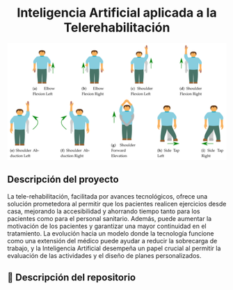 <h1 align="center"> Inteligencia Artificial aplicada a la Telerehabilitación </h1>

![Gestures](/images/gestures.png)

## Descripción del proyecto
La tele-rehabilitación, facilitada por avances tecnológicos, ofrece una solución prometedora al permitir
que los pacientes realicen ejercicios desde casa, mejorando la accesibilidad y ahorrando tiempo tanto para
los pacientes como para el personal sanitario. Además, puede aumentar la motivación de los pacientes y
garantizar una mayor continuidad en el tratamiento. La evolución hacia un modelo donde la tecnología funcione
como una extensión del médico puede ayudar a reducir la sobrecarga de trabajo, y la Inteligencia Artificial
desempeña un papel crucial al permitir la evaluación de las actividades y el diseño de planes personalizados.

## 📁 Descripción del repositorio


